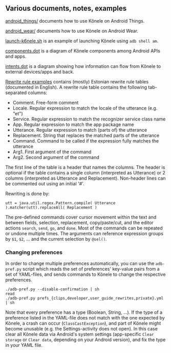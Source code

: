 Various documents, notes, examples
----------------------------------

[android_things/](android_things/) documents how to use Kõnele on Android Things.

[android_wear/](android_wear/) documents how to use Kõnele on Android Wear.

[launch-k6nele.sh](launch-k6nele.sh) is an example of launching Kõnele using `adb shell am`.

[components.dot](components.dot) is a diagram of Kõnele components among Android APIs and apps.

[intents.dot](intents.dot) is a diagram showing how information can flow from Kõnele to external devices/apps and back.

[Rewrite rule examples](http://kaljurand.github.io/K6nele/docs/et/user_guide.html#näited)
contains (mostly) Estonian rewrite rule tables (documented in English).
A rewrite rule table contains the following tab-separated columns:

- Comment. Free-form comment
- Locale. Regular expression to match the locale of the utterance (e.g. "et")
- Service. Regular expression to match the recognizer service class name
- App. Regular expression to match the app package name
- Utterance. Regular expression to match (parts of) the utterance
- Replacement. String that replaces the matched parts of the utterance
- Command. Command to be called if the expression fully matches the utterance
- Arg1. First argument of the command
- Arg2. Second argument of the command

The first line of the table is a header that names the columns. The header is optional if the table contains a single column (interpreted as Utterance) or 2 columns (interpreted as Utterance and Replacement).
Non-header lines can be commented out using an initial '#'.

Rewriting is done by:

    utt = java.util.regex.Pattern.compile( Utterance ).matcher(utt).replaceAll( Replacement )

The pre-defined commands cover cursor movement within the text and between fields, selection, replacement, copy/paste/cut,
and the editor actions `search`, `send`, `go`, and `done`. Most of the commands can be repeated or undone multiple times.
The arguments can reference expression groups by `$1`, `$2`, ... and the current selection by `@sel()`.


### Changing preferences

In order to change multiple preferences automatically, you can use the ``adb-pref.py`` script
which reads the set of preferences' key-value pairs from a set of YAML-files, and sends commands
to Kõnele to change the respective preferences.

    ./adb-pref.py --disable-confirmation | sh
    read
    ./adb-pref.py prefs_{clips,developer,user_guide_rewrites,private}.yml | sh

Note that every preference has a type (Boolean, String, ...). If the type of a preference listed in the YAML-file
does not match with the one expected by Kõnele, a crash can occur (``ClassCastException``), and part of Kõnele might
become unusable (e.g. the Settings-activity does not open). In this case clear all Kõnele data via Android's system
settings (app-specific ``Clear storage`` or ``Clear data``, depending on your Android version), and fix the type in your YAML file.
